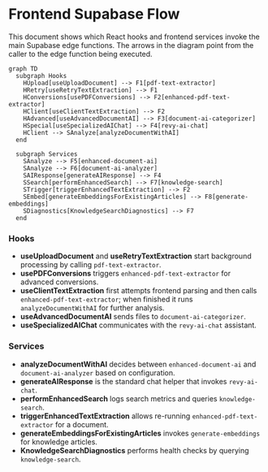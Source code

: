 # Frontend Supabase Flow

This document shows which React hooks and frontend services invoke the main Supabase edge functions. The arrows in the diagram point from the caller to the edge function being executed.

```mermaid
graph TD
  subgraph Hooks
    HUpload[useUploadDocument] --> F1[pdf-text-extractor]
    HRetry[useRetryTextExtraction] --> F1
    HConversions[usePDFConversions] --> F2[enhanced-pdf-text-extractor]
    HClient[useClientTextExtraction] --> F2
    HAdvanced[useAdvancedDocumentAI] --> F3[document-ai-categorizer]
    HSpecial[useSpecializedAIChat] --> F4[revy-ai-chat]
    HClient --> SAnalyze[analyzeDocumentWithAI]
  end

  subgraph Services
    SAnalyze --> F5[enhanced-document-ai]
    SAnalyze --> F6[document-ai-analyzer]
    SAIResponse[generateAIResponse] --> F4
    SSearch[performEnhancedSearch] --> F7[knowledge-search]
    STrigger[triggerEnhancedTextExtraction] --> F2
    SEmbed[generateEmbeddingsForExistingArticles] --> F8[generate-embeddings]
    SDiagnostics[KnowledgeSearchDiagnostics] --> F7
  end
```

### Hooks
- **useUploadDocument** and **useRetryTextExtraction** start background processing by calling `pdf-text-extractor`.
- **usePDFConversions** triggers `enhanced-pdf-text-extractor` for advanced conversions.
- **useClientTextExtraction** first attempts frontend parsing and then calls `enhanced-pdf-text-extractor`; when finished it runs `analyzeDocumentWithAI` for further analysis.
- **useAdvancedDocumentAI** sends files to `document-ai-categorizer`.
- **useSpecializedAIChat** communicates with the `revy-ai-chat` assistant.

### Services
- **analyzeDocumentWithAI** decides between `enhanced-document-ai` and `document-ai-analyzer` based on configuration.
- **generateAIResponse** is the standard chat helper that invokes `revy-ai-chat`.
- **performEnhancedSearch** logs search metrics and queries `knowledge-search`.
- **triggerEnhancedTextExtraction** allows re-running `enhanced-pdf-text-extractor` for a document.
- **generateEmbeddingsForExistingArticles** invokes `generate-embeddings` for knowledge articles.
- **KnowledgeSearchDiagnostics** performs health checks by querying `knowledge-search`.

